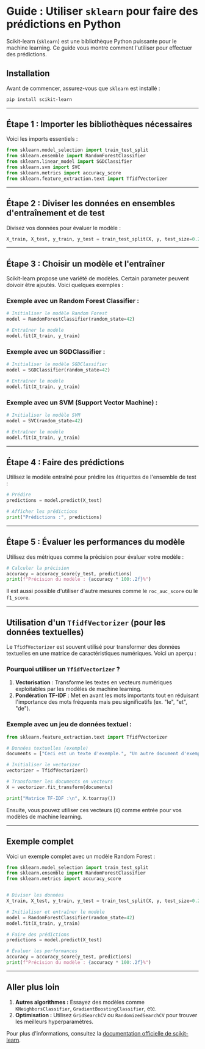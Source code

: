 # Guide : Utiliser `sklearn` pour faire des prédictions en Python

Scikit-learn (`sklearn`) est une bibliothèque Python puissante pour le machine learning. Ce guide vous montre comment l'utiliser pour effectuer des prédictions.

## Installation

Avant de commencer, assurez-vous que `sklearn` est installé :

```bash
pip install scikit-learn
```

---

## Étape 1 : Importer les bibliothèques nécessaires

Voici les imports essentiels :

```python
from sklearn.model_selection import train_test_split
from sklearn.ensemble import RandomForestClassifier
from sklearn.linear_model import SGDClassifier
from sklearn.svm import SVC
from sklearn.metrics import accuracy_score
from sklearn.feature_extraction.text import TfidfVectorizer
```

---


## Étape 2 : Diviser les données en ensembles d'entraînement et de test

Divisez vos données pour évaluer le modèle :

```python
X_train, X_test, y_train, y_test = train_test_split(X, y, test_size=0.2, random_state=42)
```

---

## Étape 3 : Choisir un modèle et l'entraîner

Scikit-learn propose une variété de modèles. Certain parameter peuvent doivoir être ajoutés. Voici quelques exemples :

### Exemple avec un Random Forest Classifier :

```python
# Initialiser le modèle Random Forest
model = RandomForestClassifier(random_state=42)

# Entraîner le modèle
model.fit(X_train, y_train)
```

### Exemple avec un SGDClassifier :

```python
# Initialiser le modèle SGDClassifier
model = SGDClassifier(random_state=42)

# Entraîner le modèle
model.fit(X_train, y_train)
```

### Exemple avec un SVM (Support Vector Machine) :

```python
# Initialiser le modèle SVM
model = SVC(random_state=42)

# Entraîner le modèle
model.fit(X_train, y_train)
```

---

## Étape 4 : Faire des prédictions

Utilisez le modèle entraîné pour prédire les étiquettes de l'ensemble de test :

```python
# Prédire
predictions = model.predict(X_test)

# Afficher les prédictions
print("Prédictions :", predictions)
```

---

## Étape 5 : Évaluer les performances du modèle

Utilisez des métriques comme la précision pour évaluer votre modèle :

```python
# Calculer la précision
accuracy = accuracy_score(y_test, predictions)
print(f"Précision du modèle : {accuracy * 100:.2f}%")
```

Il est aussi possible d'utiliser d'autre mesures comme le ```roc_auc_score``` ou le ```f1_score```.

---

## Utilisation d'un `TfidfVectorizer` (pour les données textuelles)

Le `TfidfVectorizer` est souvent utilisé pour transformer des données textuelles en une matrice de caractéristiques numériques. Voici un aperçu :

### Pourquoi utiliser un `TfidfVectorizer` ?
1. **Vectorisation** : Transforme les textes en vecteurs numériques exploitables par les modèles de machine learning.
2. **Pondération TF-IDF** : Met en avant les mots importants tout en réduisant l'importance des mots fréquents mais peu significatifs (ex. "le", "et", "de").

### Exemple avec un jeu de données textuel :

```python
from sklearn.feature_extraction.text import TfidfVectorizer

# Données textuelles (exemple)
documents = ["Ceci est un texte d'exemple.", "Un autre document d'exemple.", "Le machine learning est fascinant !"]

# Initialiser le vectorizer
vectorizer = TfidfVectorizer()

# Transformer les documents en vecteurs
X = vectorizer.fit_transform(documents)

print("Matrice TF-IDF :\n", X.toarray())
```

Ensuite, vous pouvez utiliser ces vecteurs (`X`) comme entrée pour vos modèles de machine learning.

---

## Exemple complet

Voici un exemple complet avec un modèle Random Forest :

```python
from sklearn.model_selection import train_test_split
from sklearn.ensemble import RandomForestClassifier
from sklearn.metrics import accuracy_score


# Diviser les données
X_train, X_test, y_train, y_test = train_test_split(X, y, test_size=0.2, random_state=42)

# Initialiser et entraîner le modèle
model = RandomForestClassifier(random_state=42)
model.fit(X_train, y_train)

# Faire des prédictions
predictions = model.predict(X_test)

# Évaluer les performances
accuracy = accuracy_score(y_test, predictions)
print(f"Précision du modèle : {accuracy * 100:.2f}%")
```

---

## Aller plus loin

1. **Autres algorithmes :** Essayez des modèles comme `KNeighborsClassifier`, `GradientBoostingClassifier`, etc.
2. **Optimisation :** Utilisez `GridSearchCV` ou `RandomizedSearchCV` pour trouver les meilleurs hyperparamètres.

Pour plus d'informations, consultez la [documentation officielle de scikit-learn](https://scikit-learn.org/).
